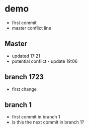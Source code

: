 # demo
- first commit
- master conflict line

## Master
- updated 17:21
- potential conflict - update 19:06

## branch 1723
- first change

## branch 1
- first commit in branch 1
- is this the next commit in branch 1?


